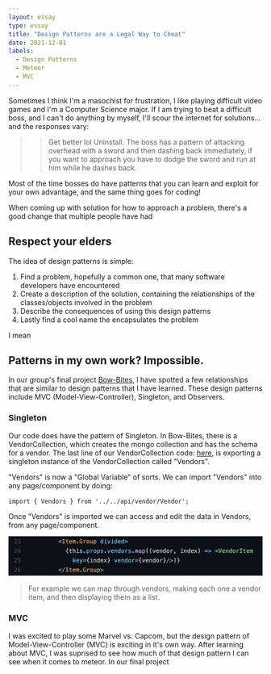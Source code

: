 ```yaml
---
layout: essay
type: essay
title: "Design Patterns are a Legal Way to Cheat"
date: 2021-12-01
labels:
  - Design Patterns 
  - Meteor
  - MVC
---
```



Sometimes I think I'm a masochist for frustration, I like playing difficult video games and I'm a Computer Science major. If I am trying to beat a difficult boss, and I can't do anything by myself, I'll scour the internet for solutions... and the responses vary:

>> Get better lol
>> Uninstall.
>> The boss has a pattern of attacking overhead with a sword and then dashing back immediately, if you want to approach you have to dodge the sword and run at him while he dashes back. 

Most of the time bosses do have patterns that you can learn and exploit for your own advantage, and the same thing goes for coding! 

When coming up with solution for how to approach a problem, there's a good change that multiple people have had 



## Respect your elders  

The idea of design patterns is simple:

1. Find a problem, hopefully a common one, that many software developers have encountered
2. Create a description of the solution, containing the relationships of the classes/objects involved in the problem
3. Describe the consequences of using this design patterns 
4. Lastly find a cool name the encapsulates the problem

I mean 


## Patterns in my own work? Impossible.

In our group's final project [Bow-Bites](https://github.com/bow-bites), I have spotted a few relationships that are similar to design patterns that I have learned. These design patterns include MVC (Model-View-Controller), Singleton, and Observers. 


### Singleton

Our code does have the pattern of Singleton. In Bow-Bites, there is a VendorCollection, which creates the mongo collection and has the schema for a vendor. The last line of our VendorCollection code: [here](https://github.com/bow-bites/bow-bites/blob/main/app/imports/api/vendor/Vendor.js#L44), is exporting a singleton instance of the VendorCollection called "Vendors". 

"Vendors" is now a "Global Variable" of sorts. We can import "Vendors" into any page/component by doing:

```meteor
import { Vendors } from '../../api/vendor/Vendor';
```

Once "Vendors" is imported we can access and edit the data in Vendors, from any page/component.

<img class="ui tiny image" src="../images/vendors-singleton.png">

> For example we can map through vendors, making each one a vendor item, and then displaying them as a list. 

### MVC 

I was excited to play some Marvel vs. Capcom, but the design pattern of Model-View-Controller (MVC) is exciting in it's own way. After learning about MVC, I was suprised to see how much of that design pattern I can see when it comes to meteor. In our final project 

